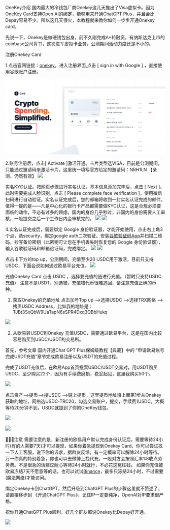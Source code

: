 OneKey介绍
国内最大的冷钱包厂商Onekey这几天推出了Visa虚拟卡。因为OneKey Card支持Open AI的绑定，能够用来开通ChatGPT Plus，并且会比Depay容易不少。所以这几天很火，本教程就来教你如何一步步开通Onekey card。

先说一下，Onekey是做硬钱包出身，前不久刚完成A+轮融资，有纳斯达克上市的coinbase公司背书，这次进军虚拟卡业务，公测期间活动力度还是不小的。

注册Onekey Card

1.点击官网链接：[onekey](https://card.onekey.so/?i=NRH1LN)，进入注册界面,点击 [ sign in with Google ] ，直接使用谷歌账户注册。

![](pic/WechatIMG119.png)

2.账号注册后，点击[ Activate ]激活开通。卡片类型选VISA，目前是公测期间，只能通过邀请码来激活卡片。这里统一填写官方给定的邀请码：NRH1LN 【亲测，仍然有效】
![](https://p1-juejin.byteimg.com/tos-cn-i-k3u1fbpfcp/297f8a5c46754595b7224c4afe751186~tplv-k3u1fbpfcp-zoom-in-crop-mark:1512:0:0:0.awebp?)


实名KYC认证。按网页步骤进行实名认证，基本信息添加完毕后，点击 [ Next ]。此时需要完成人脸识别，点击 [ Please complete face verification ]，使用微信扫码进行自动验证。实名认证完成后，您的邮箱将收到一封实名认证完成的邮件。值得一提的是——凡是中心化的银行卡产品都需要做KYC认证，这是合规必须要面临的动作，不必有过多的顾虑。国内的身份几乎秒过，非国内的身份需要人工审核，一般提交之后一个工作日内会审核完的。
![](https://p6-juejin.byteimg.com/tos-cn-i-k3u1fbpfcp/dccbe7c3a1094d4798d5a51e909a5127~tplv-k3u1fbpfcp-zoom-in-crop-mark:1512:0:0:0.awebp?)
![](https://p6-juejin.byteimg.com/tos-cn-i-k3u1fbpfcp/36c8a5b2c8d546f3af0a8a626b64451f~tplv-k3u1fbpfcp-zoom-in-crop-mark:1512:0:0:0.awebp?)

4.实名认证完成后，需要绑定 Google 身份验证器，才能开始使用，点击右上角3个点，选security，绑定google auth二次验证。安装[谷歌验证码App](https://help.onekey.so/hc/zh-cn/articles/6739716879887-OneKey-Card-%E4%B8%AD%E5%A6%82%E4%BD%95%E4%BD%BF%E7%94%A8%E8%B0%B7%E6%AD%8C%E9%AA%8C%E8%AF%81%E7%A0%81)并扫描二维码，抄写备份密钥（此密钥可让您在手机丢失时恢复您的 Google 身份验证器），输入谷歌验证码和邮箱验证码，完成绑定。
![](https://p6-juejin.byteimg.com/tos-cn-i-k3u1fbpfcp/417aa83f5bc44145ac1486e07d01ad49~tplv-k3u1fbpfcp-zoom-in-crop-mark:1512:0:0:0.awebp?)
![](https://p9-juejin.byteimg.com/tos-cn-i-k3u1fbpfcp/db975b94190948429096f9d23000e2f6~tplv-k3u1fbpfcp-zoom-in-crop-mark:1512:0:0:0.awebp?)

点击卡下方的top up，公测期间，充值至少20 USDC用于激活，目前只支持USDC，下面会说如何通过欧易平台充值。
![](https://p3-juejin.byteimg.com/tos-cn-i-k3u1fbpfcp/2ed1d42aa5c445d1a3d0079574cdc19e~tplv-k3u1fbpfcp-zoom-in-crop-mark:1512:0:0:0.awebp?)

充值Onekey Card
点击 USDC ，选择要充值的链进行充值。（暂时只支持USDC充值） 注意不是USDT，别选错，充值错代币很难追回，请注意充值正确的币种。

1. 获取Onekey的充值地址
点击加号Top up -->选择USDC -->选择TRX网络 -->拷贝USDC Address，比如我的地址是：TJBt3SxQbW9UaTapN6sSPR4Dxq3QBbHukq

![](https://p9-juejin.byteimg.com/tos-cn-i-k3u1fbpfcp/076141d1a2c34dd498f902b2ad4fff6f~tplv-k3u1fbpfcp-zoom-in-crop-mark:1512:0:0:0.awebp?)

2. 从欧易转USDC到Onekey
充值USDC，需要通过欧易平台，这是在国内比较容易购买到USDC/USDT的交易所。

首先，参考文章 国内开通Chat GPT Plus保姆级教程【典藏】中的 “申请欧易账号完成USDT充值”章节完成欧易注册以及USDT的充值过程。

完成了USDT充值后，在欧易App首页搜索USDC/USDT交易对，用USDT购买USDC，至少购买22个，因为有手续费磨损，稳妥起见，这里我购买50个。

![](https://p6-juejin.byteimg.com/tos-cn-i-k3u1fbpfcp/341a7973f860405da660828cd613e910~tplv-k3u1fbpfcp-zoom-in-crop-mark:1512:0:0:0.awebp?)

点击资产-->提币-->搜USDC -->链上提币，这里提币地址填上面第1步从Onekey获取的地址，网络选USDC-TRC20，勾选交易账户，提交，手续费1USDC，大概等待20分钟不到，USDC就提到了你的OneKey钱包。

![](https://p3-juejin.byteimg.com/tos-cn-i-k3u1fbpfcp/36fbe14fd1c54984a97c7551aca60a8b~tplv-k3u1fbpfcp-zoom-in-crop-mark:1512:0:0:0.awebp?)

![](https://p3-juejin.byteimg.com/tos-cn-i-k3u1fbpfcp/693a3fe130aa42c5b3aafd7ce40e1f07~tplv-k3u1fbpfcp-zoom-in-crop-mark:1512:0:0:0.awebp?)

📢📢📢注意
需要注意的是，新注册的欧易用户默认完成身份认证后，需要等待24小时(有的人需要7天)才可以提现，如果你着急提现到Onekey Card，你可以尝试找一下人工客服，说下你的诉求，据群友反馈，有一定概率可以解除24小时等待。万一你真的特别着急，你也可以去微博上找代充，一般对方会按照汇率1:8收点劳务费。不是很急的话建议耐心等待24小时就行，不必花这冤枉钱。
如果你充值被欧易冻结7天不愿意等的话，也可以试试[Binance](https://accounts.binance.com/zh-CN/register?ref=NPDX0O15)，最多只冻结24小时，不过需要(魔法网络)才能访问。

绑定Onekey卡到ChatGPT，然后升级到ChatGPT Plus的步骤这里就不赘述了，请直接移步到 《开通ChatGPT Plus》，记住IP一定要纯净，OpenAI对IP要求很严格。

祝你开通ChatGPT Plus顺利，好几个群友都说Onekey比Depay好开通。

![](https://p1-juejin.byteimg.com/tos-cn-i-k3u1fbpfcp/3f3ce45acaa340e7827c170a3cc9a114~tplv-k3u1fbpfcp-zoom-in-crop-mark:1512:0:0:0.awebp?)